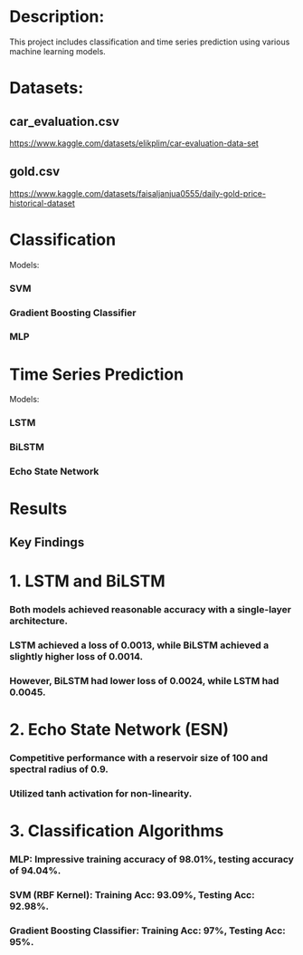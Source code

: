 # Description:
This project includes classification and time series prediction using various machine learning models.


# Datasets:

## car_evaluation.csv
https://www.kaggle.com/datasets/elikplim/car-evaluation-data-set

## gold.csv
https://www.kaggle.com/datasets/faisaljanjua0555/daily-gold-price-historical-dataset


# Classification
Models:

### SVM
### Gradient Boosting Classifier
### MLP


# Time Series Prediction

Models:

### LSTM
### BiLSTM
### Echo State Network


# Results
## Key Findings
# 1. LSTM and BiLSTM
### Both models achieved reasonable accuracy with a single-layer architecture.
### LSTM achieved a loss of 0.0013, while BiLSTM achieved a slightly higher loss of 0.0014.
### However, BiLSTM had lower loss of 0.0024, while LSTM had 0.0045.

# 2. Echo State Network (ESN)
### Competitive performance with a reservoir size of 100 and spectral radius of 0.9.
### Utilized tanh activation for non-linearity.

# 3. Classification Algorithms
### MLP: Impressive training accuracy of 98.01%, testing accuracy of 94.04%.
### SVM (RBF Kernel): Training Acc: 93.09%, Testing Acc: 92.98%.
### Gradient Boosting Classifier: Training Acc: 97%, Testing Acc: 95%.

